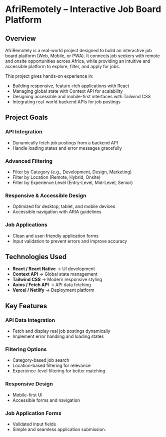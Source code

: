 # AfriRemotely – Interactive Job Board Platform

## Overview

AfriRemotely is a real-world project designed to build an interactive job board platform (Web, Mobile, or PWA). It connects job seekers with remote and onsite opportunities across Africa, while providing an intuitive and accessible platform to explore, filter, and apply for jobs.

This project gives hands-on experience in:
- Building responsive, feature-rich applications with React
- Managing global state with Context API for scalability
- Designing accessible and mobile-first interfaces with Tailwind CSS
- Integrating real-world backend APIs for job postings

## Project Goals

### API Integration
- Dynamically fetch job postings from a backend API
- Handle loading states and error messages gracefully

### Advanced Filtering
- Filter by Category (e.g., Development, Design, Marketing)
- Filter by Location (Remote, Hybrid, Onsite)
- Filter by Experience Level (Entry-Level, Mid-Level, Senior)

### Responsive & Accessible Design
- Optimized for desktop, tablet, and mobile devices
- Accessible navigation with ARIA guidelines

### Job Applications
- Clean and user-friendly application forms
- Input validation to prevent errors and improve accuracy

## Technologies Used

- **React / React Native** → UI development
- **Context API** → Global state management
- **Tailwind CSS** → Modern responsive styling
- **Axios / Fetch API** → API data fetching
- **Vercel / Netlify** → Deployment platform

## Key Features

### API Data Integration
- Fetch and display real job postings dynamically
- Implement error handling and loading states

### Filtering Options
- Category-based job search
- Location-based filtering for relevance
- Experience-level filtering for better matching

###  Responsive Design
- Mobile-first UI
- Accessible forms and navigation

###  Job Application Forms
- Validated input fields
- Simple and seamless application submission.

